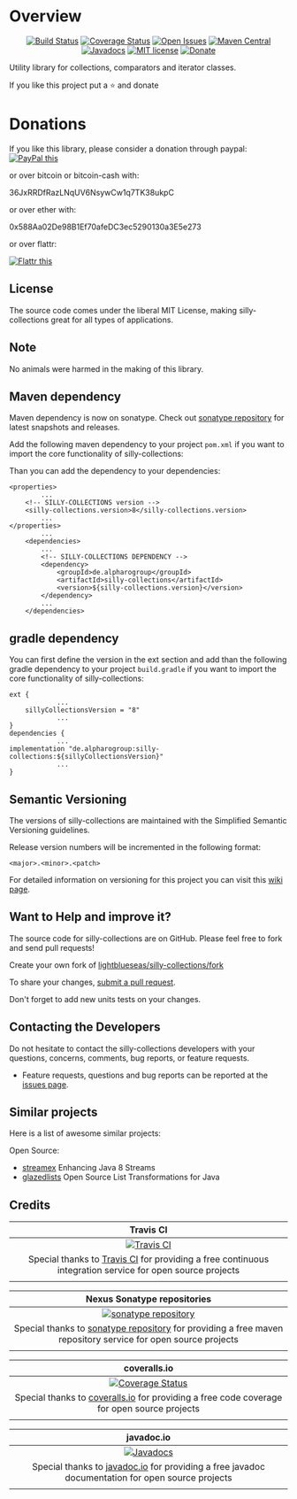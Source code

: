 # Overview

<div align="center">

[![Build Status](https://travis-ci.org/lightblueseas/silly-collections.svg?branch=master)](https://travis-ci.org/lightblueseas/silly-collections) 
[![Coverage Status](https://coveralls.io/repos/github/lightblueseas/silly-collections/badge.svg?branch=master)](https://coveralls.io/github/lightblueseas/silly-collections?branch=master) 
[![Open Issues](https://img.shields.io/github/issues/lightblueseas/silly-collections.svg?style=flat)](https://github.com/lightblueseas/silly-collections/issues) 
[![Maven Central](https://maven-badges.herokuapp.com/maven-central/de.alpharogroup/silly-collections/badge.svg)](https://maven-badges.herokuapp.com/maven-central/de.alpharogroup/silly-collections)
[![Javadocs](http://www.javadoc.io/badge/de.alpharogroup/silly-collections.svg)](http://www.javadoc.io/doc/de.alpharogroup/silly-collections)
[![MIT license](http://img.shields.io/badge/license-MIT-brightgreen.svg?style=flat)](http://opensource.org/licenses/MIT)
[![Donate](https://img.shields.io/badge/donate-❤-ff2244.svg)](https://www.paypal.com/cgi-bin/webscr?cmd=_s-xclick&hosted_button_id=GVBTWLRAZ7HB8)

</div>

Utility library for collections, comparators and iterator classes.

If you like this project put a ⭐ and donate

# Donations

If you like this library, please consider a donation through paypal: <a href="https://www.paypal.com/cgi-bin/webscr?cmd=_s-xclick&hosted_button_id=MJ7V43GU2H386" target="_blank">
<img src="https://www.paypalobjects.com/en_US/GB/i/btn/btn_donateCC_LG.gif" alt="PayPal this" title="PayPal – The safer, easier way to pay online!" border="0" />
</a>

or over bitcoin or bitcoin-cash with:

36JxRRDfRazLNqUV6NsywCw1q7TK38ukpC

or over ether with:

0x588Aa02De98B1Ef70afeDC3ec5290130a3E5e273

or over flattr:
  
<a href="https://flattr.com/submit/auto?fid=r7vp62&url=https%3A%2F%2Fgithub.com%2Flightblueseas%2Fsilly-collections" target="_blank">
<img src="http://api.flattr.com/button/flattr-badge-large.png" alt="Flattr this" title="Flattr this" border="0" />
</a>

## License

The source code comes under the liberal MIT License, making silly-collections great for all types of applications.

## Note

No animals were harmed in the making of this library.

## Maven dependency

Maven dependency is now on sonatype.
Check out [sonatype repository](https://oss.sonatype.org/index.html#nexus-search;gav~de.alpharogroup~silly-collections~~~) for latest snapshots and releases.

Add the following maven dependency to your project `pom.xml` if you want to import the core functionality of silly-collections:

Than you can add the dependency to your dependencies:

	<properties>
			...
		<!-- SILLY-COLLECTIONS version -->
		<silly-collections.version>8</silly-collections.version>
			...
	</properties>
			...
		<dependencies>
			...
			<!-- SILLY-COLLECTIONS DEPENDENCY -->
			<dependency>
				<groupId>de.alpharogroup</groupId>
				<artifactId>silly-collections</artifactId>
				<version>${silly-collections.version}</version>
			</dependency>
			...
		</dependencies>

			
## gradle dependency

You can first define the version in the ext section and add than the following gradle dependency to your project `build.gradle` if you want to import the core functionality of silly-collections:

```
ext {
			...
    sillyCollectionsVersion = "8"
			...
}
dependencies {
			...
implementation "de.alpharogroup:silly-collections:${sillyCollectionsVersion}"
			...
}
```

## Semantic Versioning

The versions of silly-collections are maintained with the Simplified Semantic Versioning guidelines.

Release version numbers will be incremented in the following format:

`<major>.<minor>.<patch>`

For detailed information on versioning for this project you can visit this [wiki page](https://github.com/lightblueseas/mvn-parent-projects/wiki/Simplified-Semantic-Versioning).

## Want to Help and improve it? ###

The source code for silly-collections are on GitHub. Please feel free to fork and send pull requests!

Create your own fork of [lightblueseas/silly-collections/fork](https://github.com/lightblueseas/silly-collections/fork)

To share your changes, [submit a pull request](https://github.com/lightblueseas/silly-collections/pull/new/develop).

Don't forget to add new units tests on your changes.

## Contacting the Developers

Do not hesitate to contact the silly-collections developers with your questions, concerns, comments, bug reports, or feature requests.
- Feature requests, questions and bug reports can be reported at the [issues page](https://github.com/lightblueseas/silly-collections/issues).

## Similar projects

Here is a list of awesome similar projects:

Open Source:

 * [streamex](https://github.com/amaembo/streamex) Enhancing Java 8 Streams
 * [glazedlists](https://github.com/glazedlists/glazedlists) Open Source List Transformations for Java

## Credits

|**Travis CI**|
|     :---:      |
|[![Travis CI](https://travis-ci.com/images/logos/TravisCI-Full-Color.png)](https://coveralls.io/github/lightblueseas/silly-collections?branch=master)|
|Special thanks to [Travis CI](https://travis-ci.org) for providing a free continuous integration service for open source projects|
|     <img width=1000/>     |

|**Nexus Sonatype repositories**|
|     :---:      |
|[![sonatype repository](https://img.shields.io/nexus/r/https/oss.sonatype.org/de.alpharogroup/silly-collections.svg?style=for-the-badge)](https://oss.sonatype.org/index.html#nexus-search;gav~de.alpharogroup~silly-collections~~~)|
|Special thanks to [sonatype repository](https://www.sonatype.com) for providing a free maven repository service for open source projects|
|     <img width=1000/>     |

|**coveralls.io**|
|     :---:      |
|[![Coverage Status](https://coveralls.io/repos/github/lightblueseas/silly-collections/badge.svg?branch=master)](https://coveralls.io/github/lightblueseas/silly-collections?branch=master)|
|Special thanks to [coveralls.io](https://coveralls.io) for providing a free code coverage for open source projects|
|     <img width=1000/>     |

|**javadoc.io**|
|     :---:      |
|[![Javadocs](http://www.javadoc.io/badge/de.alpharogroup/silly-collections.svg)](http://www.javadoc.io/doc/de.alpharogroup/silly-collections)|
|Special thanks to [javadoc.io](http://www.javadoc.io) for providing a free javadoc documentation for open source projects|
|     <img width=1000/>     |

